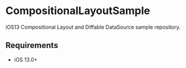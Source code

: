 # CompositionalLayoutSample
iOS13 Compositional Layout and Diffable DataSource sample repository.

## Requirements

- iOS 13.0+
